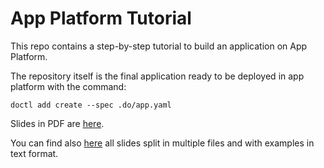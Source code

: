 # App Platform Tutorial

This repo contains a step-by-step tutorial to build an application on App Platform. 

The repository itself is the final application ready to be deployed in app platform with the command:

```
doctl add create --spec .do/app.yaml
```

Slides in PDF are [here](pres.pdf).

You can find also [here](pres) all slides split in multiple files and with examples in text format. 

